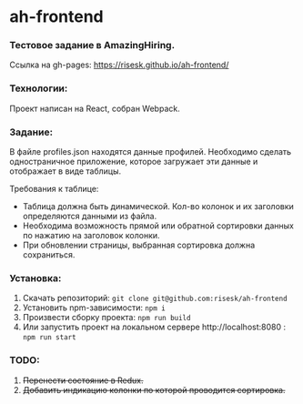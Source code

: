 # ah-frontend

### Тестовое задание в AmazingHiring.

Ссылка на gh-pages:  https://risesk.github.io/ah-frontend/
​
### Технологии:
Проект написан на React, собран Webpack.

### Задание: 
В файле profiles.json находятся данные профилей. Необходимо сделать одностраничное приложение, которое загружает эти данные и отображает в виде таблицы.

Требования к таблице:

* Таблица должна быть динамической. Кол-во колонок и их заголовки определяются данными из файла.
* Необходима возможность прямой или обратной сортировки данных по нажатию на заголовок колонки.
* При обновлении страницы, выбранная сортировка должна сохраниться.
​
### Установка:
1. Скачать репозиторий:
```git clone git@github.com:risesk/ah-frontend```
2. Установить npm-зависимости:
```npm i```
3. Произвести сборку проекта:
```npm run build```
4. Или запустить проект на локальном сервере http://localhost:8080 :
```npm run start```

### TODO: 
1. ~~Перенести состояние в Redux.~~
2. ~~Добавить индикацию колонки по которой проводится сортировка.~~
